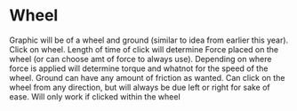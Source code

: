 Wheel
=====
Graphic will be of a wheel and ground (similar to idea from earlier this year).
Click on wheel. Length of time of click will determine Force placed on the wheel (or can choose amt of force to always use). Depending on where force is applied will determine torque and whatnot for the speed of the wheel. Ground can have any amount of friction as wanted. Can click on the wheel from any direction, but will always be due left or right for sake of ease. Will only work if clicked within the wheel
